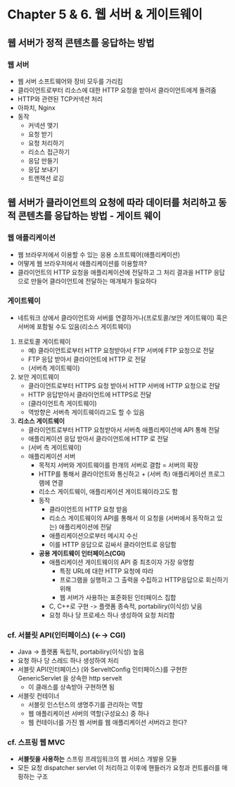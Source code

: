 # Chapter 5 & 6. 웹 서버 & 게이트웨이

## 웹 서버가 정적 콘텐츠를 응답하는 방법

### 웹 서버
- 웹 서버 소프트웨어와 장비 모두를 가리킴
- 클라이언트로부터 리소스에 대한 HTTP 요청을 받아서 클라이언트에게 돌려줌
- HTTP와 관련된 TCP커넥션 처리
- 아파치, Nginx
- 동작
    - 커넥션 맺기
    - 요청 받기
    - 요청 처리하기
    - 리소스 접근하기
    - 응답 만들기
    - 응답 보내기
    - 트랜잭션 로깅

## 웹 서버가 클라이언트의 요청에 따라 데이터를 처리하고 동적 콘텐츠를 응답하는 방법 - 게이트 웨이

### 웹 애플리케이션
- 웹 브라우저에서 이용할 수 있는 응용 소프트웨어(애플리케이션)
- 어떻게 웹 브라우저에서 애플리케이션를 이용할까?
- 클라이언트의 HTTP 요청을 애플리케이션에 전달하고 그 처리 결과을 HTTP 응답으로 만들어 클라이언트에 전달하는 매개체가 필요하다

### 게이트웨이

- 네트워크 상에서 클라이언트와 서버를 연결하거나(프로토콜/보안 게이트웨이) 혹은 서버에 포함될 수도 있음(리소스 게이트웨이)
1. 프로토콜 게이트웨이
    - 예) 클라이언트로부터 HTTP 요청받아서 FTP 서버에 FTP 요청으로 전달
    - FTP 응답 받아서 클라이언트에 HTTP 로 전달
    - (서버측 게이트웨이)
2. 보안 게이트웨이
    - 클라이언트로부터 HTTPS 요청 받아서 HTTP 서버에 HTTP 요청으로 전달
    - HTTP 응답받아서 클라이언트에 HTTPS로 전달
    - (클라이언트측 게이트웨이)
    - 역방향은 서버측 게이트웨이라고도 할 수 있음
3. **리소스 게이트웨이**
    - 클라이언트로부터 HTTP 요청받아서 서버측 애플리케이션에 API 통해 전달
    - 애플리케이션 응답 받아서 클라이언트에 HTTP 로 전달
    - (서버 측 게이트웨이)
    - 애플리케이션 서버
        - 목적지 서버와 게이트웨이를 한개의 서버로 결합 = 서버의 확장
        - HTTP를 통해서 클라이언트와 통신하고 + (서버 측) 애플리케이션 프로그램에 연결
        - 리소스 게이트웨이, 애플리케이션 게이트웨이라고도 함
        - 동작
            - 클라이언트의 HTTP 요청 받음
            - 리소스 게이트웨이의 API를 통해서 이 요청을 (서버에서 동작하고 있는) 애플리케이션에 전달
            - 애플리케이션으로부터 메시지 수신
            - 이를 HTTP 응답으로 감싸서 클라이언트로 응답함
        - **공용 게이트웨이 인터페이스(CGI)**
            - 애플리케이션 게이트웨이의 API 중 최초이자 가장 유명함
                - 특정 URL에 대한 HTTP 요청에 따라
                - 프로그램을 실행하고 그 출력을 수집하고 HTTP응답으로 회신하기 위해
                - 웹 서버가 사용하는 표준화된 인터페이스 집합
            - C, C++로 구현 -> 플랫폼 종속적, portabiliry(이식성) 낮음
            - 요청 하나 당 프로세스 하나 생성하여 요청 처리함

### cf. 서블릿 API(인터페이스) (←→ CGI)

- Java -> 플랫폼 독립적, portabiliry(이식성) 높음
- 요청 하나 당 스레드 하나 생성하여 처리
- 서블릿 API(인터페이스) (와 ServeltConfig 인터페이스)를 구현한 GenericServlet 을 상속한 http servelt
    - 이 클래스를 상속받아 구현하면 됨
- 서블릿 컨테이너
    - 서블릿 인스턴스의 생명주기를 관리하는 역할
    - 웹 애플리케이션 서버의 역할(구성요소) 중 하나
    - 웹 컨테이너를 가진 웹 서버를 웹 애플리케이션 서버라고 한다?

### cf. 스프링 웹 MVC

- **서블릿을 사용하는** 스프링 프레임워크의 웹 서비스 개발용 모듈
- 모든 요청 dispatcher servlet 이 처리하고 이후에 핸들러가 요청과 컨트롤러를 매핑하는 구조 
